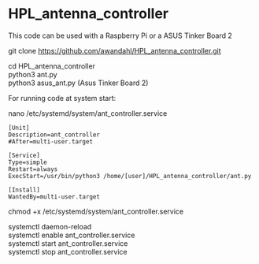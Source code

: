 # HPL_antenna_controller

This code can be used with a Raspberry Pi or a ASUS Tinker Board 2

git clone https://github.com/awandahl/HPL_antenna_controller.git    

cd HPL_antenna_controller    
python3 ant.py  
python3 asus_ant.py (Asus Tinker Board 2)    

For running code at system start:    

nano /etc/systemd/system/ant_controller.service    

```` 
[Unit]
Description=ant_controller
#After=multi-user.target

[Service]
Type=simple
Restart=always
ExecStart=/usr/bin/python3 /home/[user]/HPL_antenna_controller/ant.py

[Install]
WantedBy=multi-user.target
````

chmod +x /etc/systemd/system/ant_controller.service    

systemctl daemon-reload    
systemctl enable ant_controller.service    
systemctl start ant_controller.service    
systemctl stop ant_controller.service    

